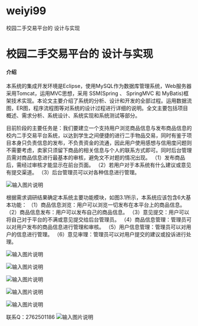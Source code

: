 # weiyi99
校园二手交易平台的 设计与实现

# 校园二手交易平台的 设计与实现

#### 介绍
本系统的集成开发环境是Eclipse，使用MySQL作为数据库管理系统，Web服务器采用Tomcat，运用MVC思想，采用 SSM(Spring 、 SpringMVC 和 MyBatis)框架技术实现。本论文主要介绍了系统的分析、设计和开发的全部过程。运用数据流图，ER图，程序流程图等对系统的设计过程进行详细的说明。全文主要包括项目概述、需求分析、系统设计、系统实现和系统测试等部分。

目前阶段的主要任务是：我们要建立一个支持用户浏览商品信息与发布商品信息的校内二手交易平台系统，以达到学生之间便捷的进行二手物品交易，同时有鉴于项目本身只负责信息的发布，不负责资金的流通，因此用户使用感想与信用度问题则不需要考虑，卖家只须留下商品的相关信息与个人的联系方式即可。同时后台管理员需对商品信息进行最基本的审核，避免文不对题的情况出现。
（1）发布商品后，需经过审核才能显示在前台页面。
（2）若用户对于本系统有什么建议或意见有提交渠道。
（3）后台管理员可以对各种信息进行管理。

![输入图片说明](https://images.gitee.com/uploads/images/2020/1204/000536_456058af_4865385.png "屏幕截图.png")

根据需求调研结果确定本系统主要功能模块，如图3.1所示，本系统应该包含6大基本功能：
（1）商品信息浏览：用户可以浏览一切发布在本平台上的商品信息。
（2）商品信息发布：用户可以发布自己的商品信息。
（3）意见提交：用户可以将自己对于平台的不满或意见提交给后台管理员。
（4）商品信息管理：管理员可以对用户发布的商品信息进行管理和审核。
（5）用户信息管理：管理员可以对用户的信息进行管理。
（6）意见审理：管理员可以对用户提交的建议或投诉进行处理。

![输入图片说明](https://images.gitee.com/uploads/images/2020/1204/000553_d8a58d31_4865385.png "屏幕截图.png")

![输入图片说明](https://images.gitee.com/uploads/images/2020/1204/000603_f0c17e99_4865385.png "屏幕截图.png")

![输入图片说明](https://images.gitee.com/uploads/images/2020/1204/000610_767ec6c5_4865385.png "屏幕截图.png")

![输入图片说明](https://images.gitee.com/uploads/images/2020/1204/000617_5504a162_4865385.png "屏幕截图.png")

![输入图片说明](https://images.gitee.com/uploads/images/2020/1204/000621_1ba29b5d_4865385.png "屏幕截图.png")



联系Q：2762501186
![输入图片说明](https://images.gitee.com/uploads/images/2020/1119/003728_cd598bb9_4865385.jpeg "微信.jpg")
